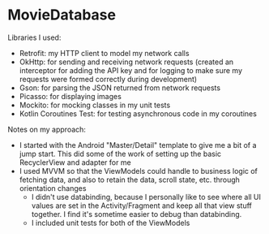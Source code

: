 # MovieDatabase

Libraries I used:
- Retrofit: my HTTP client to model my network calls
- OkHttp: for sending and receiving network requests (created an interceptor for adding the API key and for logging to make sure my requests were formed correctly during development)
- Gson: for parsing the JSON returned from network requests
- Picasso: for displaying images
- Mockito: for mocking classes in my unit tests
- Kotlin Coroutines Test: for testing asynchronous code in my coroutines

Notes on my approach: 
- I started with the Android "Master/Detail" template to give me a bit of a jump start. This did some of the work of setting up the basic RecyclerView and adapter for me
- I used MVVM so that the ViewModels could handle to business logic of fetching data, and also to retain the data, scroll state, etc. through orientation changes
    - I didn't use databinding, because I personally like to see where all UI values are set in the Activity/Fragment and keep all that view stuff together. 
      I find it's sometime easier to debug than databinding.
    - I included unit tests for both of the ViewModels
